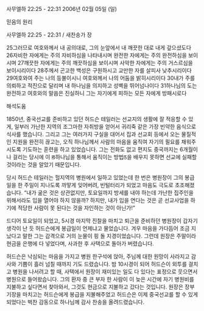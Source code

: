 사무엘하 22:25 - 22:31 
2006년 02월 05일 (일)

믿음의 원리



사무엘하 22:25 - 22:31 / 새찬송가  장


25그러므로 여호와께서 내 공의대로, 그의 눈앞에서 내 깨끗한 대로 내게 갚으셨도다 26자비한 자에게는 주의 자비하심을 나타내시며 완전한 자에게는 주의 완전하심을 보이시며 27깨끗한 자에게는 주의 깨끗하심을 보이시며 사악한 자에게는 주의 거스르심을 보이시리이다 28주께서 곤고한 백성은 구원하시고 교만한 자를 살피사 낮추시리이다 29여호와여 주는 나의 등불이시니 여호와께서 나의 어둠을 밝히시리이다 30내가 주를 의뢰하고 적진으로 달리며 내 하나님을 의지하고 성벽을 뛰어넘나이다 31하나님의 도는 완전하고 여호와의 말씀은 진실하니 그는 자기에게 피하는 모든 자에게 방패시로다

해석도움





1850년, 중국선교를 준비하고 있던 허드슨 테일러는 선교지의 생활에 잘 적응할 수 있게, 일부러 가난한 지역의 조그마한 자취방을 얻어서 귀리죽 같은 가장 빈약한 음식으로 식사를 했습니다. 그리고 그는 여러가지 구실을 대어서 집과 선교회 등에서 오는 물질적인 지원을 완전히 끊고는, 오직 하나님께서 사람의 마음을 움직여 자기의 필요를 채워주시도록 기도하는 훈련을 하고 있었습니다. 그는 전화도 없고 편지도 중국까지는 6개월이나 걸리는 당시에 이 ꡐ하나님을 통해서 움직이는 방법ꡑ을 배우지 못하면 선교에 실패할 것이라는 것을 알았기 때문입니다. 

당시 허드슨 테일러는 헐지역의 병원에서 일하고 있었는데 한 번은 병원장이 그의 봉급일을 한 주일이 지나도록 까맣게 잊어버려, 빈털터리가 되었고 마음도 극도로 초조해졌습니다. 
“내가 굶은 것은 상관없지만, 토요일까지 방세를 내야 하는데 가난한 집주인을 위해서라도 입을 열어야 하지 않을까? 하지만, 내가 입을 연다는 것은 곧 선교사업을 하기에 적당한 사람이 못 된다는 것을 자인하는 것이 아닌가!” 

드디어 토요일이 되었고, 5시경 마지막 진찰을 마치고 퇴근을 준비하던 병원장이 갑자기 생각이 난 듯 허드슨에게 봉급일이 언제냐고 물었습니다. 겨우 마음을 가다듬어 조금 지났다고 말한 그는 감격으로 거의 눈물이 핑 돌 지경이었습니다. 그런데 원장은 주말이라 현금을 은행에 다 넣었다며, 사과한 후 사택으로 돌아가 버렸습니다. 

허드슨은 낙심되는 마음을 가지고 병원 한구석에 앉아, 주님께 대한 원망이 사라지고 감사와 기쁨이 흘러 넘칠 때까지 기도 드렸습니다. 밤 10시경이 되어 허드슨이 외투를 걸치고 병원을 나서려고 할 때, 사택에서 원장이 재미있는 일도 다 있다는 표정으로 웃으면서 병원으로 들어왔습니다. 그의 환자 중 큰 부자 한 사람이 이 늦은 시간에 자기 병원비를 지불하고 싶다면서 찾아와서, 그것도 현금으로 지불하고 갔다는 것입니다. 원장은 장부기장을 마치고는 허드슨에게 봉급을 지불해주었고 허드슨은 이제 중국선교를 할 수 있게 되었다는 벅찬 감동으로 하나님께 감사 찬송을 올려드렸습니다.
